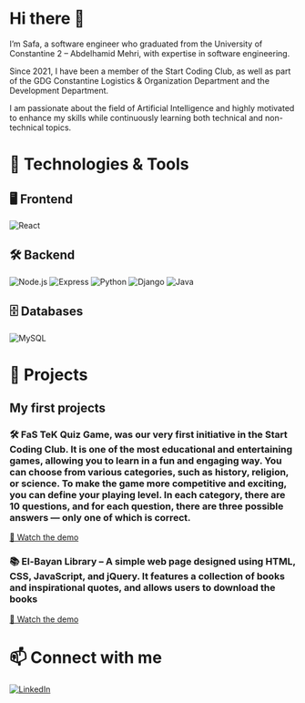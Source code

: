 # Hi there 👋

I’m Safa, a software engineer who graduated from the University of Constantine 2 – Abdelhamid Mehri, with expertise in software engineering.

Since 2021, I have been a member of the Start Coding Club, as well as part of the GDG Constantine Logistics & Organization Department and the Development Department.

I am passionate about the field of Artificial Intelligence and highly motivated to enhance my skills while continuously learning both technical and non-technical topics.

# 🚀 Technologies & Tools

## 🖥 Frontend
![React](https://img.shields.io/badge/React-20232A?style=for-the-badge&logo=react&logoColor=61DAFB)

## 🛠 Backend
![Node.js](https://img.shields.io/badge/Node.js-339933?style=for-the-badge&logo=nodedotjs&logoColor=white)
![Express](https://img.shields.io/badge/Express.js-000000?style=for-the-badge&logo=express&logoColor=white)
![Python](https://img.shields.io/badge/Python-3776AB?style=for-the-badge&logo=python&logoColor=white)
![Django](https://img.shields.io/badge/Django-092E20?style=for-the-badge&logo=django&logoColor=white)
![Java](https://img.shields.io/badge/Java-ED8B00?style=for-the-badge&logo=java&logoColor=white)

## 🗄 Databases
![MySQL](https://img.shields.io/badge/MySQL-005C84?style=for-the-badge&logo=mysql&logoColor=white)

# 📌 Projects
## My first projects
### 🛠 **FaS TeK Quiz Game**, was our very first initiative in the Start Coding Club. It is one of the most educational and entertaining games, allowing you to learn in a fun and engaging way. You can choose from various categories, such as history, religion, or science. To make the game more competitive and exciting, you can define your playing level. In each category, there are 10 questions, and for each question, there are three possible answers — only one of which is correct.
[🎥 Watch the demo](https://github.com/FaSTeKGroup/Quiz-Game/blob/master/Video-Photos/Video/projet%20quiz.mp4)

### 📚 **El-Bayan Library** – A simple web page designed using HTML, CSS, JavaScript, and jQuery. It features a collection of books and inspirational quotes, and allows users to download the books
[🎥 Watch the demo](https://github.com/Safa31Ben/El-bayan_library/blob/master/Demo/El-bayan%20library.mp4)

# 📫 Connect with me
[![LinkedIn](https://img.shields.io/badge/-LinkedIn-blue)](https://www.linkedin.com/in/safa-benabdessadok/)

